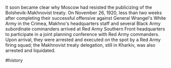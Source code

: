 
It soon became clear why Moscow had resisted the publicizing of the Bolshevik-Makhnovist treaty. On November 26, 1920, less than two weeks after completing their successful offensive against General Wrangel's White Army in the Crimea, Makhno's headquarters staff and several Black Army subordinate commanders arrived at Red Army Southern Front headquarters to participate in a joint planning conference with Red Army commanders. Upon arrival, they were arrested and executed on the spot by a Red Army firing squad; the Makhnovist treaty delegation, still in Kharkiv, was also arrested and liquidated.

#history
